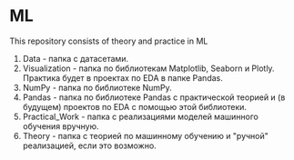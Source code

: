 # ML
This repository consists of theory and practice in ML

1. Data - папка с датасетами.
2. Visualization - папка по библиотекам Matplotlib, Seaborn и Plotly. Практика будет в проектах по EDA в папке Pandas.
3. NumPy - папка по библиотеке NumPy.
4. Pandas - папка по библиотеке Pandas с практической теорией и (в будущем) проектов по EDA с помощью этой библиотеки.
5. Practical_Work - папка с реализациями моделей машинного обучения вручную.
6. Theory - папка с теорией по машинному обучению и "ручной" реализацией, если это возможно.